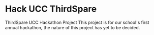 # Hack UCC ThirdSpare
ThirdSpare UCC Hackathon Project
This project is for our school's first annual hackathon, the nature of this project has yet to be decided. 

